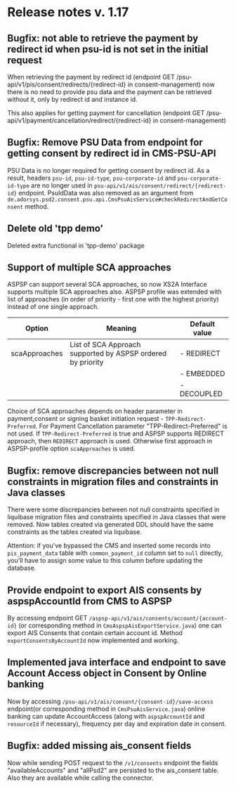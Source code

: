 # Release notes v. 1.17

## Bugfix: not able to retrieve the payment by redirect id when psu-id is not set in the initial request
When retrieving the payment by redirect id (endpoint GET /psu-api/v1/pis/consent/redirects/{redirect-id} in consent-management) now there is no need
to provide psu data and the payment can be retrieved without it, only by redirect id and instance id.

This also applies for getting payment for cancellation (endpoint GET /psu-api/v1/payment/cancellation/redirect/{redirect-id} in consent-management)

## Bugfix: Remove PSU Data from endpoint for getting consent by redirect id in CMS-PSU-API
PSU Data is no longer required for getting consent by redirect id.
As a result, headers `psu-id`, `psu-id-type`, `psu-corporate-id` and `psu-corporate-id-type` are no longer used in `psu-api/v1/ais/consent/redirect/{redirect-id}` endpoint.
PsuIdData was also removed as an argument from `de.adorsys.psd2.consent.psu.api.CmsPsuAisService#checkRedirectAndGetConsent` method.

## Delete old 'tpp demo' 
Deleted extra functional in 'tpp-demo' package

## Support of multiple SCA approaches
ASPSP can support several SCA approaches, so now XS2A Interface supports multiple SCA approaches also.
ASPSP profile was extended with list of approaches (in order of priority - first one with the highest priority) instead of one single approach.

| Option                                   | Meaning                                                                                                | Default value | 
|------------------------------------------|--------------------------------------------------------------------------------------------------------|---------------|
| scaApproaches                            | List of SCA Approach supported by ASPSP ordered by priority                                            |  - REDIRECT   |
|                                          |                                                                                                        |  - EMBEDDED   |
|                                          |                                                                                                        |  - DECOUPLED  |

Choice of SCA approaches depends on header parameter in payment,consent or signing basket initiation request - `TPP-Redirect-Preferred`. For Payment Cancellation parameter "TPP-Redirect-Preferred" is not used.
If `TPP-Redirect-Preferred` is true and ASPSP supports REDIRECT approach, then `REDIRECT` approach is used. Otherwise first approach in ASPSP-profile option `scaApproaches` is used.

## Bugfix: remove discrepancies between not null constraints in migration files and constraints in Java classes
There were some discrepancies between not null constraints specified in liquibase migration files and constraints specified in Java classes that were removed.
Now tables created via generated DDL should have the same constraints as the tables created via liquibase.

Attention: if you've bypassed the CMS and inserted some records into `pis_payment_data` table with `common_payment_id` 
column set to `null` directly, you'll have to assign some value to this column before updating the database.

## Provide endpoint to export AIS consents by aspspAccountId from CMS to ASPSP
By accessing endpoint GET `/aspsp-api/v1/ais/consents/account/{account-id}` (or corresponding method in `CmsAspspAisExportService.java`) 
one can export AIS Consents that contain certain account id. Method `exportConsentsByAccountId` now implemented and working.

## Implemented java interface and endpoint to save Account Access object in Consent by Online banking
Now by accessing `/psu-api/v1/ais/consent/{consent-id}/save-access` endpoint(or corresponding method in `CmsPsuAisService.java`)
online banking can update AccountAccess (along with `aspspAccountId` and `resourceId` if necessary), frequency per day and expiration date in consent.

## Bugfix: added missing ais_consent fields
Now while sending POST request to the `/v1/consents` endpoint the fields "availableAccounts" and "allPsd2" are persisted to the ais_consent table. Also they are available while calling the connector.
